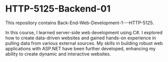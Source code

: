 # HTTP-5125-Backend-01
This repository contains Back-End-Web-Development-1---HTTP-5125.

In this course, I learned server-side web development using C#. I explored how to create data-driven websites and gained hands-on experience in pulling data from various external sources. My skills in building robust web applications with ASP.NET have been further developed, enhancing my ability to create dynamic and interactive websites.


